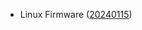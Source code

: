 - Linux Firmware ([20240115](https://git.kernel.org/pub/scm/linux/kernel/git/firmware/linux-firmware.git/tag/?h=20240115))
